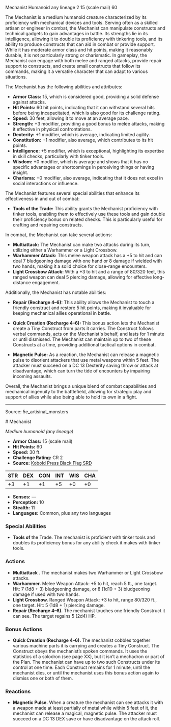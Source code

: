 <MonsterName/>Mechanist</MonsterName>
<CreatureType/>Humanoid</CreatureType>
<Subtype/>any lineage</Subtype>
<CR/>2</CR>
<AC/>15 (scale mail)</AC>
<HP/>60</HP>
<summary>The Mechanist is a medium humanoid creature characterized by its proficiency with mechanical devices and tools. Serving often as a skilled artisan or engineer in combat, the Mechanist can manipulate constructs and technical gadgets to gain advantages in battle. Its strengths lie in its intelligence, allowing it to double its proficiency with tinkering tools, and its ability to produce constructs that can aid in combat or provide support. While it has moderate armor class and hit points, making it reasonably durable, it is not particularly strong or charismatic. In gameplay, the Mechanist can engage with both melee and ranged attacks, provide repair support to constructs, and create small constructs that follow its commands, making it a versatile character that can adapt to various situations.</summary>

<detail>

The Mechanist has the following abilities and attributes: 

- **Armor Class:** 15, which is considered good, providing a solid defense against attacks.
- **Hit Points:** 60 hit points, indicating that it can withstand several hits before being incapacitated, which is also good for its challenge rating.
- **Speed:** 30 feet, allowing it to move at an average pace.
- **Strength:** +3 modifier, providing a good bonus to melee attacks, making it effective in physical confrontations.
- **Dexterity:** +1 modifier, which is average, indicating limited agility.
- **Constitution:** +1 modifier, also average, which contributes to its hit points.
- **Intelligence:** +5 modifier, which is exceptional, highlighting its expertise in skill checks, particularly with tinker tools.
- **Wisdom:** +0 modifier, which is average and shows that it has no specific advantages or shortcomings in perceiving things or having insight.
- **Charisma:** +0 modifier, also average, indicating that it does not excel in social interactions or influence.

The Mechanist features several special abilities that enhance its effectiveness in and out of combat:

- **Tools of the Trade:** This ability grants the Mechanist proficiency with tinker tools, enabling them to effectively use these tools and gain double their proficiency bonus on related checks. This is particularly useful for crafting and repairing constructs.
  
In combat, the Mechanist can take several actions:

- **Multiattack:** The Mechanist can make two attacks during its turn, utilizing either a Warhammer or a Light Crossbow.
- **Warhammer Attack:** This melee weapon attack has a +5 to hit and can deal 7 bludgeoning damage with one hand or 8 damage if wielded with two hands, making it a solid choice for close-range encounters.
- **Light Crossbow Attack:** With a +3 to hit and a range of 80/320 feet, this ranged weapon can deal 5 piercing damage, allowing for effective long-distance engagement.

Additionally, the Mechanist has notable abilities:

- **Repair (Recharge 4–6):** This ability allows the Mechanist to touch a friendly construct and restore 5 hit points, making it invaluable for keeping mechanical allies operational in battle.
  
- **Quick Creation (Recharge 4–6):** This bonus action lets the Mechanist create a Tiny Construct from parts it carries. The Construct follows verbal commands, acts on the Mechanist's behalf, and lasts for 1 minute or until dismissed. The Mechanist can maintain up to two of these Constructs at a time, providing additional tactical options in combat.

- **Magnetic Pulse:** As a reaction, the Mechanist can release a magnetic pulse to disorient attackers that use metal weapons within 5 feet. The attacker must succeed on a DC 13 Dexterity saving throw or attack at disadvantage, which can turn the tide of encounters by impairing incoming assaults.

Overall, the Mechanist brings a unique blend of combat capabilities and mechanical ingenuity to the battlefield, allowing for strategic play and support of allies while also being able to hold its own in a fight.</detail>



---

Source: 5e_artisinal_monsters

<statblock>
# Mechanist

*Medium humanoid (any lineage)*

- **Armor Class:** 15 (scale mail)
- **Hit Points:** 60
- **Speed:** 30 ft.
- **Challenge Rating:** CR 2
- **Source:** [Kobold Press Black Flag SRD](https://koboldpress.com/black-flag-roleplaying/)

| STR | DEX | CON | INT | WIS | CHA |
| --- | --- | --- | --- | --- | --- |
| +3 | +1 | +1 | +5 | +0 | +0 |

- **Senses:** —
- **Perception:** 10
- **Stealth:** 11
- **Languages:** Common, plus any two languages

### Special Abilities

- **Tools of** the Trade. The mechanist is proficient with tinker tools and doubles its proficiency bonus for any ability check it makes with tinker tools.

### Actions

- **Multiattack** . The mechanist makes two Warhammer or Light Crossbow attacks.
- **Warhammer.** Melee Weapon Attack: +5 to hit, reach 5 ft., one target. Hit: 7 (1d8 + 3) bludgeoning damage, or 8 (1d10 + 3) bludgeoning damage if used with two hands.
- **Light Crossbow.** Ranged Weapon Attack: +3 to hit, range 80/320 ft., one target. Hit: 5 (1d8 + 1) piercing damage.
- **Repair (Recharge 4–6).** The mechanist touches one friendly Construct it can see. The target regains 5 (2d4) HP.

### Bonus Actions

- **Quick Creation (Recharge 4–6).** The mechanist cobbles together various machine parts it is carrying and creates a Tiny Construct. The Construct obeys the mechanist’s spoken commands. It uses the statistics of a solodron (see page XX), but it isn’t a mechadron or part of the Plan. The mechanist can have up to two such Constructs under its control at one time. Each Construct remains for 1 minute, until the mechanist dies, or until the mechanist uses this bonus action again to dismiss one or both of them.

### Reactions

- **Magnetic Pulse.** When a creature the mechanist can see attacks it with a weapon made at least partially of metal while within 5 feet of it, the mechanist can release a magical, magnetic pulse. The attacker must succeed on a DC 13 DEX save or have disadvantage on the attack roll.

</statblock>


